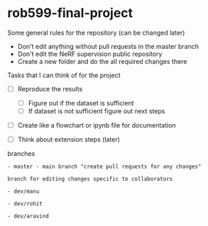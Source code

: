 # rob599-final-project

Some general rules for the repository (can be changed later)

- Don't edit anything without pull requests in the master branch
- Don't edit the NeRF supervision public repository
- Create a new folder and do the all required changes there

Tasks that I can think of for the project


- [ ] Reproduce the results
    - [ ] Figure out if the dataset is sufficient
    - [ ] If dataset is not sufficient figure out next steps
    
- [ ] Create like a flowchart or ipynb file for documentation
- [ ] Think about extension steps (later)


branches

    - master - main branch "create pull requests for any changes"
    
    branch for editing changes specific to collaborators
    
    - dev/manu
    
    - dev/rohit
    
    - dev/aravind
